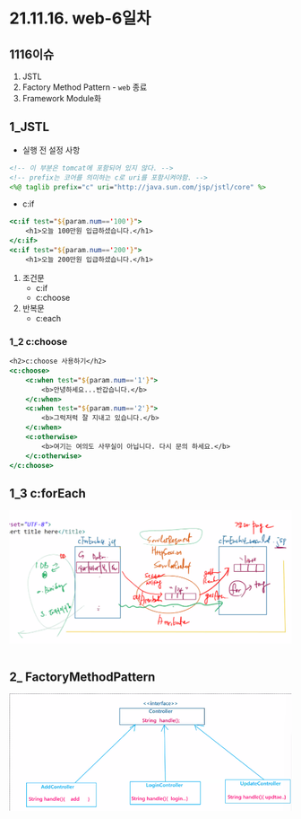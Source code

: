 # 21.11.16. web-6일차

## 1116이슈

1. JSTL
2. Factory Method Pattern - `web` 종료
3. Framework Module화

## 1_JSTL

* 실행 전 설정 사항

```jsp
<!-- 이 부분은 tomcat에 포함되어 있지 않다. -->
<!-- prefix는 코어를 의미하는 c로 uri를 포함시켜야함. -->
<%@ taglib prefix="c" uri="http://java.sun.com/jsp/jstl/core" %>
```

* c:if

```jsp
<c:if test="${param.num=='100'}">
	<h1>오늘 100만원 입급하셨습니다.</h1>
</c:if>
<c:if test="${param.num=='200'}">
	<h1>오늘 200만원 입급하셨습니다.</h1>
```

1. 조건문
   * c:if
   * c:choose
2. 반복문
   * c:each

### 1_2 c:choose

```jsp
<h2>c:choose 사용하기</h2>
<c:choose>
	<c:when test="${param.num=='1'}">
		<b>안녕하세요...반갑습니다.</b>
	</c:when>
	<c:when test="${param.num=='2'}">
		<b>그럭저럭 잘 지내고 있습니다.</b>
	</c:when>
	<c:otherwise>
		<b>여기는 여의도 사무실이 아닙니다. 다시 문의 하세요.</b>
	</c:otherwise>
</c:choose>

```

## 1_3 c:forEach

![](./image/1116-01.png)

```jsp
```

## 2_ FactoryMethodPattern

![](./image/1116-02.png)

